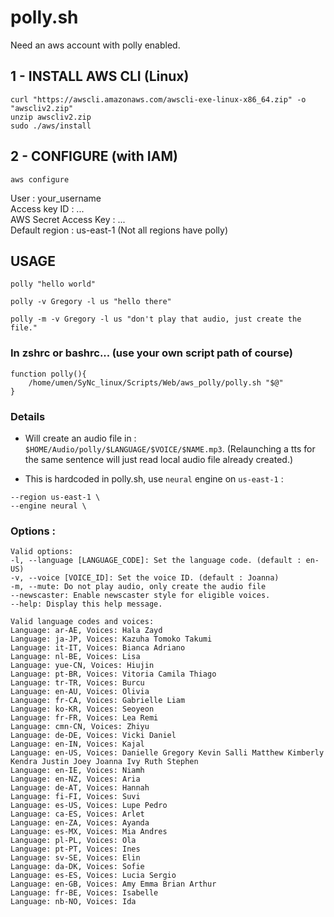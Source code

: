 # polly.sh

Need an aws account with polly enabled.

## 1 - INSTALL AWS CLI (Linux)
```
curl "https://awscli.amazonaws.com/awscli-exe-linux-x86_64.zip" -o "awscliv2.zip"
unzip awscliv2.zip
sudo ./aws/install
```

## 2 - CONFIGURE (with IAM)

`aws configure`

User : your_username  
Access key ID : ...  
AWS Secret Access Key : ...  
Default region : us-east-1 (Not all regions have polly)  

## USAGE

`polly "hello world"`

`polly -v Gregory -l us "hello there"`

`polly -m -v Gregory -l us "don't play that audio, just create the file."`

### In zshrc or bashrc... (use your own script path of course)

```
function polly(){
	/home/umen/SyNc_linux/Scripts/Web/aws_polly/polly.sh "$@"
}
```

### Details

- Will create an audio file in : `$HOME/Audio/polly/$LANGUAGE/$VOICE/$NAME.mp3`. (Relaunching a tts for the same sentence will just read local audio file already created.)

- This is hardcoded in polly.sh, use `neural` engine on `us-east-1` : 

```
--region us-east-1 \
--engine neural \
```

### Options :

```
Valid options:
-l, --language [LANGUAGE_CODE]: Set the language code. (default : en-US)
-v, --voice [VOICE_ID]: Set the voice ID. (default : Joanna)
-m, --mute: Do not play audio, only create the audio file
--newscaster: Enable newscaster style for eligible voices.
--help: Display this help message.

Valid language codes and voices:
Language: ar-AE, Voices: Hala Zayd
Language: ja-JP, Voices: Kazuha Tomoko Takumi
Language: it-IT, Voices: Bianca Adriano
Language: nl-BE, Voices: Lisa
Language: yue-CN, Voices: Hiujin
Language: pt-BR, Voices: Vitoria Camila Thiago
Language: tr-TR, Voices: Burcu
Language: en-AU, Voices: Olivia
Language: fr-CA, Voices: Gabrielle Liam
Language: ko-KR, Voices: Seoyeon
Language: fr-FR, Voices: Lea Remi
Language: cmn-CN, Voices: Zhiyu
Language: de-DE, Voices: Vicki Daniel
Language: en-IN, Voices: Kajal
Language: en-US, Voices: Danielle Gregory Kevin Salli Matthew Kimberly Kendra Justin Joey Joanna Ivy Ruth Stephen
Language: en-IE, Voices: Niamh
Language: en-NZ, Voices: Aria
Language: de-AT, Voices: Hannah
Language: fi-FI, Voices: Suvi
Language: es-US, Voices: Lupe Pedro
Language: ca-ES, Voices: Arlet
Language: en-ZA, Voices: Ayanda
Language: es-MX, Voices: Mia Andres
Language: pl-PL, Voices: Ola
Language: pt-PT, Voices: Ines
Language: sv-SE, Voices: Elin
Language: da-DK, Voices: Sofie
Language: es-ES, Voices: Lucia Sergio
Language: en-GB, Voices: Amy Emma Brian Arthur
Language: fr-BE, Voices: Isabelle
Language: nb-NO, Voices: Ida
```

